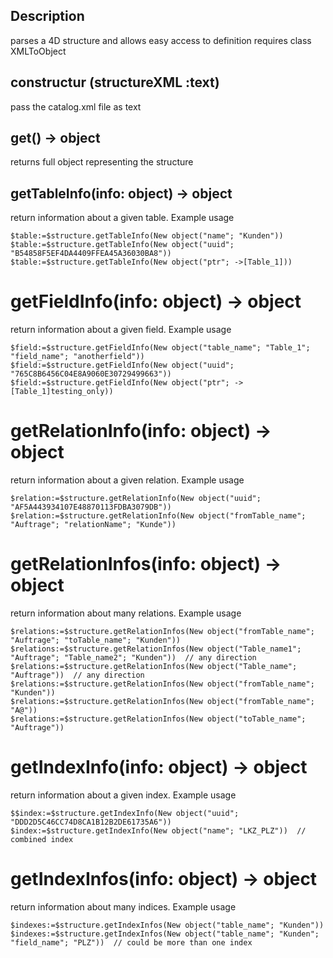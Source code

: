 <!-- returns information for a given 4D structure -->
## Description
parses a 4D structure and allows easy access to definition
requires class XMLToObject

## constructur (structureXML :text)
pass the catalog.xml file as text

## get() -> object
returns full object representing the structure

## getTableInfo(info: object) -> object
return information about a given table.
Example usage
```4d
$table:=$structure.getTableInfo(New object("name"; "Kunden"))
$table:=$structure.getTableInfo(New object("uuid"; "B54858F5EF4DA4409FFEA45A36030BA8"))
$table:=$structure.getTableInfo(New object("ptr"; ->[Table_1]))
```

# getFieldInfo(info: object) -> object
return information about a given field.
Example usage
```4d
$field:=$structure.getFieldInfo(New object("table_name"; "Table_1"; "field_name"; "anotherfield"))
$field:=$structure.getFieldInfo(New object("uuid"; "765C8B6456C04E8A9060E30729499663"))
$field:=$structure.getFieldInfo(New object("ptr"; ->[Table_1]testing_only))

```

# getRelationInfo(info: object) -> object
return information about a given relation.
Example usage
```4d
$relation:=$structure.getRelationInfo(New object("uuid"; "AF5A443934107E48870113FDBA3079DB"))
$relation:=$structure.getRelationInfo(New object("fromTable_name"; "Auftrage"; "relationName"; "Kunde"))
```

# getRelationInfos(info: object) -> object
return information about many relations.
Example usage
```4d
$relations:=$structure.getRelationInfos(New object("fromTable_name"; "Auftrage"; "toTable_name"; "Kunden"))
$relations:=$structure.getRelationInfos(New object("Table_name1"; "Auftrage"; "Table_name2"; "Kunden"))  // any direction
$relations:=$structure.getRelationInfos(New object("Table_name"; "Auftrage"))  // any direction
$relations:=$structure.getRelationInfos(New object("fromTable_name"; "Kunden"))
$relations:=$structure.getRelationInfos(New object("fromTable_name"; "A@"))
$relations:=$structure.getRelationInfos(New object("toTable_name"; "Auftrage"))
```

# getIndexInfo(info: object) -> object
return information about a given index.
Example usage
```4d
$$index:=$structure.getIndexInfo(New object("uuid"; "DDD2D5C46CC74D8CA1B12B2DE61735A6"))
$index:=$structure.getIndexInfo(New object("name"; "LKZ_PLZ"))  // combined index
```

# getIndexInfos(info: object) -> object
return information about many indices.
Example usage
```4d
$indexes:=$structure.getIndexInfos(New object("table_name"; "Kunden"))
$indexes:=$structure.getIndexInfos(New object("table_name"; "Kunden"; "field_name"; "PLZ"))  // could be more than one index
```

